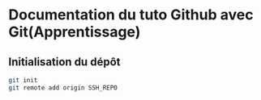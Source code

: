 # Documentation du tuto Github avec Git(Apprentissage)

## Initialisation du dépôt

```bash
git init
git remote add origin SSH_REPO